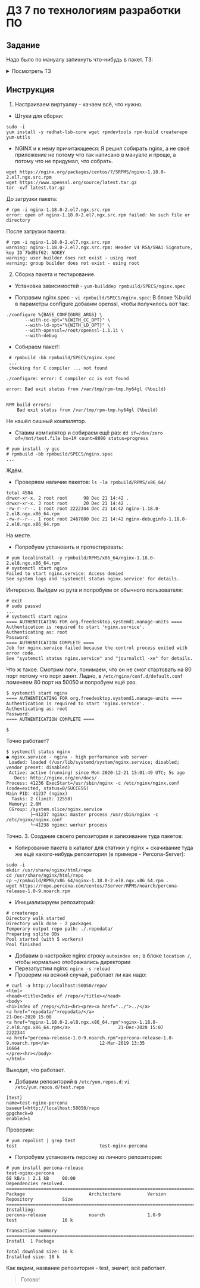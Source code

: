 # ДЗ 7 по технологиям разработки ПО
## Задание
 Надо было по мануалу запихнуть что-нибудь в пакет. ТЗ:
<details>
  <summary>Посмотреть ТЗ</summary>  
1) Создать свой RPM пакет (можно взять свое приложение, либо собрать, например, nginx с определенными опциями);
2) Создать свой репозиторий и разместить там ранее собранный RPM.

(Адаптировано для CentOS 7)

1. Для примера возьмем пакет NGINX и соберем его с поддержкой openssl

Для данного задания нам понадобятся следующие установленные пакеты:
yum install -y redhat-lsb-core wget rpmdevtools rpm-build createrepo yum-utils

Загрузим SRPM пакет NGINX для дальнейшей работы над ним:
wget https://nginx.org/packages/centos/7/SRPMS/nginx-1.18.0-2.el7.ngx.src.rpm

При установке такого пакета в домашней директории создается древо каталогов для сборки:
rpm -i nginx-1.18.0-2.el7.ngx.src.rpm

Также нужно скачать и разархивировать последние исходники для openssl, т.к. они потребуется при сборке
wget https://www.openssl.org/source/latest.tar.gz
tar -xvf latest.tar.gz

Заранее поставим все зависимости чтобы в процессе сборки не было ошибок
yum-builddep rpmbuild/SPECS/nginx.spec

Ну и собственно поправить сам spec файл чтобы NGINX собирался с необходимыми нам опциями.
Секция build должна выглядеть примерно так (обратите внимение на путь, указанный в --with-openssl):

    %build
    ./configure %{BASE_CONFIGURE_ARGS} \
        --with-cc-opt="%{WITH_CC_OPT}" \
        --with-ld-opt="%{WITH_LD_OPT}" \
        --with-openssl=/root/openssl-1.1.1i \
        --with-debug

Теперь можно приступить к сборке RPM пакета:
rpmbuild -bb rpmbuild/SPECS/nginx.spec

Убедимся что пакеты создались:
ls -la rpmbuild/RPMS/x86_64/

Теперь можно установить наш пакет и убедиться что nginx работает
yum localinstall -y rpmbuild/RPMS/x86_64/nginx-1.18.0-2.el7.ngx.x86_64.rpm
systemctl start nginx
systemctl status nginx

Далее мы будем использовать его для доступа к своему репозиторию

2. Теперь приступим к созданию своего репозитория.

Директория для статики у NGINX по умолчанию /usr/share/nginx/html

Создадим там каталог repo:
mkdir /usr/share/nginx/html/repo

Копируем туда наш собранный RPM и, например, RPM для установки репозитория Percona-Server:
cp rpmbuild/RPMS/x86_64/nginx-1.18.0-2.el7.ngx.x86_64.rpm /usr/share/nginx/html/repo/
wget https://repo.percona.com/centos/7Server/RPMS/noarch/percona-release-1.0-9.noarch.rpm -O /usr/share/nginx/html/repo/percona-release-1.0-9.noarch.rpm

Инициализируем репозиторий командой:
createrepo /usr/share/nginx/html/repo/

    Spawning worker 0 with 2 pkgs (Видим что в репозитории два пакета)
    Workers Finished
    Saving Primary metadata
    Saving file lists metadata
    Saving other metadata
    Generating sqlite DBs
    Sqlite DBs complete

Для прозрачности настроим в NGINX доступ к листингу каталога:
В location / в файле /etc/nginx/conf.d/default.conf добавим директиву autoindex on. В результате location будет выглядеть так:

    location / {
        root   /usr/share/nginx/html;
        index  index.html index.htm;
        autoindex on;
    }

Проверяем синтаксис и перезапускаем NGINX:
nginx -t

    nginx: the configuration file /etc/nginx/nginx.conf syntax is ok
    nginx: the configuration file /etc/nginx/nginx.conf syntax is ok

nginx -s reload

Теперь ради интереса можно посмотреть в браузере или curl-ануть:
curl -a http://localhost/repo/

    <html>
    <head><title>Index of /repo/</title></head>
    <body>
    <h1>Index of /repo/</h1><hr><pre><a href="../">../</a>
    <a href="repodata/">repodata/</a>                                          14-Dec-2020 13:08                   -
    <a href="nginx-1.18.0-2.el7.ngx.x86_64.rpm">nginx-1.18.0-2.el7.ngx.x86_64.rpm</a>                  14-Dec-2020 13:07             2175188
    <a href="percona-release-1.0-9.noarch.rpm">percona-release-1.0-9.noarch.rpm</a>                   12-Mar-2019 13:35               16664
    </pre><hr></body>
    </html>

Все готово для того, чтобы протестировать репозиторий! Добавим его в /etc/yum.repos.d:

cat >> /etc/yum.repos.d/mai.repo << EOF
[mai]
name=mai-linux
baseurl=http://localhost/repo
gpgcheck=0
enabled=1
EOF

Убедимся что репозиторий подключился и посмотрим что в нем есть:
yum repolist enabled | grep mai

Переустановим nginx из нашего репозитория:
yum reinstall nginx

Посмотрим список всех пакетов, отфильтровав их:
yum list | grep mai

Установим репозиторий percona-release из нашего репозитория:
yum install percona-release -y

</details>
 
## Инструкция

1. Настраиваем виртуалку - качаем всё, что нужно.
 - Штуки для сборки:
```
sudo -i
yum install -y redhat-lsb-core wget rpmdevtools rpm-build createrepo yum-utils
```
 - NGINX и к нему причитающееся:
 Я решил собирать nginx, а не своё приложение не потому что так написано в мануале и проще, а потому что не придумал, что собрать.
 ```
 wget https://nginx.org/packages/centos/7/SRPMS/nginx-1.18.0-2.el7.ngx.src.rpm
 wget https://www.openssl.org/source/latest.tar.gz
 tar -xvf latest.tar.gz
 ```
 До загрузки пакета:
 ```
# rpm -i nginx-1.18.0-2.el7.ngx.src.rpm
error: open of nginx-1.18.0-2.el7.ngx.src.rpm failed: No such file or directory
 ```
 После загрузки пакета:
 ```
# rpm -i nginx-1.18.0-2.el7.ngx.src.rpm
warning: nginx-1.18.0-2.el7.ngx.src.rpm: Header V4 RSA/SHA1 Signature, key ID 7bd9bf62: NOKEY
warning: user builder does not exist - using root
warning: group builder does not exist - using root
 ```
 
2. Сборка пакета и тестирование.
 - Установка зависимостей - `yum-builddep rpmbuild/SPECS/nginx.spec`
 
 - Поправим nginx.spec - `vi rpmbuild/SPECS/nginx.spec`:
   В блоке %build в параметры configure добавим openssl, чтобы получилось вот так:
 ```
./configure %{BASE_CONFIGURE_ARGS} \
        --with-cc-opt="%{WITH_CC_OPT}" \
        --with-ld-opt="%{WITH_LD_OPT}" \
        --with-openssl=/root/openssl-1.1.1i \
        --with-debug
```
 - Собираем пакет!:
```
 # rpmbuild -bb rpmbuild/SPECS/nginx.spec
 ...
 checking for C compiler ... not found

./configure: error: C compiler cc is not found

error: Bad exit status from /var/tmp/rpm-tmp.hy64gl (%build)


RPM build errors:
    Bad exit status from /var/tmp/rpm-tmp.hy64gl (%build)
```
Не нашёл сишный компилятор.
 - Ставим компилятор и собираем ещё раз: `dd if=/dev/zero of=/mnt/test.file bs=1M count=8000 status=progress` 
 ```
 # yum install -y gcc
 # rpmbuild -bb rpmbuild/SPECS/nginx.spec
 ...
```
  Ждём.
  - Проверяем наличие пакетов: `ls -la rpmbuild/RPMS/x86_64/`
  ```
  total 4584
  drwxr-xr-x. 2 root root      98 Dec 21 14:42 .
  drwxr-xr-x. 3 root root      20 Dec 21 14:42 ..
  -rw-r--r--. 1 root root 2222344 Dec 21 14:42 nginx-1.18.0-2.el8.ngx.x86_64.rpm
  -rw-r--r--. 1 root root 2467080 Dec 21 14:42 nginx-debuginfo-1.18.0-2.el8.ngx.x86_64.rpm
  ```
  На месте.
  - Попробуем установить и протестировать:
  ```
  # yum localinstall -y rpmbuild/RPMS/x86_64/nginx-1.18.0-2.el8.ngx.x86_64.rpm
  # systemctl start nginx
  Failed to start nginx.service: Access denied
  See system logs and 'systemctl status nginx.service' for details.
  ```
  Интересно. Выйдем из рута и попробуем от обычного пользователя:
  ```
  # exit
  # sudo passwd
  ...
  # systemctl start nginx
  ==== AUTHENTICATING FOR org.freedesktop.systemd1.manage-units ====
  Authentication is required to start 'nginx.service'.
  Authenticating as: root
  Password:
  ==== AUTHENTICATION COMPLETE ====
  Job for nginx.service failed because the control process exited with error code.
  See "systemctl status nginx.service" and "journalctl -xe" for details.
  ```
  Что ж такое. Смотрим логи, понимаем, что он не смог стартовать на 80 порт потому что порт занят. Ладно, в `/etc/nginx/conf.d/default.conf` поменяем 80 порт на 50050 и попробуем ещё раз.
  ```
  $ systemctl start nginx
  ==== AUTHENTICATING FOR org.freedesktop.systemd1.manage-units ====
  Authentication is required to start 'nginx.service'.
  Authenticating as: root
  Password:
  ==== AUTHENTICATION COMPLETE ====
  
  $ 
  ```
  Точно работает?
  ```
  $ systemctl status nginx
  ● nginx.service - nginx - high performance web server
   Loaded: loaded (/usr/lib/systemd/system/nginx.service; disabled; vendor preset: disabled)
   Active: active (running) since Mon 2020-12-21 15:01:49 UTC; 5s ago
     Docs: http://nginx.org/en/docs/
  Process: 41236 ExecStart=/usr/sbin/nginx -c /etc/nginx/nginx.conf (code=exited, status=0/SUCCESS)
 Main PID: 41237 (nginx)
    Tasks: 2 (limit: 12558)
   Memory: 2.0M
   CGroup: /system.slice/nginx.service
           ├─41237 nginx: master process /usr/sbin/nginx -c /etc/nginx/nginx.conf
           └─41238 nginx: worker process
  ```
  Точно.
3. Создание своего репозитория и запихивание туда пакетов:
 - Копирование пакета в каталог для статики у nginx + скачивание туда же ещё какого-нибудь репозитория (в примере - Percona-Server):
```
sudo -i
mkdir /usr/share/nginx/html/repo
cd /usr/share/nginx/html/repo
cp ~/rpmbuild/RPMS/x86_64/nginx-1.18.0-2.el8.ngx.x86_64.rpm .
wget https://repo.percona.com/centos/7Server/RPMS/noarch/percona-release-1.0-9.noarch.rpm
```
  - Инициализируем репозиторий:
  ```
  # createrepo .
  Directory walk started
  Directory walk done - 2 packages
  Temporary output repo path: ./.repodata/
  Preparing sqlite DBs
  Pool started (with 5 workers)
  Pool finished
  ```
  - Добавим в настройке nginx строку `autoindex on;` в блоке `location /`, чтобы нормально отображались директории
  - Перезапустим nginx: `nginx -s reload`
  - Проверим на всякий случай, работает ли как надо:
  ```
  # curl -a http://localhost:50050/repo/
  <html>
  <head><title>Index of /repo/</title></head>
  <body>
  <h1>Index of /repo/</h1><hr><pre><a href="../">../</a>
  <a href="repodata/">repodata/</a>                                          21-Dec-2020 15:08                   -
  <a href="nginx-1.18.0-2.el8.ngx.x86_64.rpm">nginx-1.18.0-2.el8.ngx.x86_64.rpm</a>                  21-Dec-2020 15:07             2222344
  <a href="percona-release-1.0-9.noarch.rpm">percona-release-1.0-9.noarch.rpm</a>                   12-Mar-2019 13:35               16664
  </pre><hr></body>
  </html>
  ```
  Выходит, что работает.
  - Добавим репозиторий в `/etc/yum.repos.d`: `vi /etc/yum.repos.d/test.repo`
  ```
  [test]
  name=test-nginx-percona                                                                               
  baseurl=http://localhost:50050/repo                                                                   
  gpgcheck=0                                                                                            
  enabled=1 
  ```
  Проверим:
  ```
  # yum repolist | grep test
  test                               test-nginx-percona
  ```
  - Попробуем установить персону из личного репозитория:
  ```
  # yum install percona-release
test-nginx-percona                                                     68 kB/s | 2.1 kB     00:00
Dependencies resolved.
======================================================================================================
 Package                        Architecture          Version               Repository           Size
======================================================================================================
Installing:
 percona-release                noarch                1.0-9                 test                 16 k

Transaction Summary
======================================================================================================
Install  1 Package

Total download size: 16 k
Installed size: 18 k
  ```
  Как видим, название репозитория - test, значит, всё работает.
  
  
> Готово!
